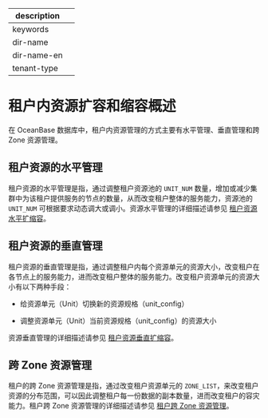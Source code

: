|description||
|---|---|
|keywords||
|dir-name||
|dir-name-en||
|tenant-type||

# 租户内资源扩容和缩容概述

在 OceanBase 数据库中，租户内资源管理的方式主要有水平管理、垂直管理和跨 Zone 资源管理。

## 租户资源的水平管理

租户资源的水平管理是指，通过调整租户资源池的 `UNIT_NUM` 数量，增加或减少集群中为该租户提供服务的节点的数量，从而改变租户整体的服务能力，资源池的 `UNIT_NUM` 可根据要求动态调大或调小。资源水平管理的详细描述请参见 [租户资源水平扩缩容](../200.scale-in-and-scale-out-of-tenant-resources/200.horizontal-scaling-of-tenant-resources.md)。

## 租户资源的垂直管理

租户资源的垂直管理是指，通过调整租户内每个资源单元的资源大小，改变租户在各节点上的服务能力，进而改变租户整体的服务能力。改变租户资源单元的资源大小有以下两种手段：

* 给资源单元（Unit）切换新的资源规格（unit_config）

* 调整资源单元（Unit）当前资源规格（unit_config）的资源大小

资源垂直管理的详细描述请参见 [租户资源垂直扩缩容](../200.scale-in-and-scale-out-of-tenant-resources/300.vertical-scaling-of-tenant-resources.md)。

## 跨 Zone 资源管理

租户的跨 Zone 资源管理是指，通过改变租户资源单元的 `ZONE_LIST`，来改变租户资源的分布范围，可以因此调整租户每一份数据的副本数量，进而改变租户的容灾能力。租户跨 Zone 资源管理的详细描述请参见 [租户跨 Zone 资源管理](../200.scale-in-and-scale-out-of-tenant-resources/400.tenant-cross-zone-resource-management.md)。
